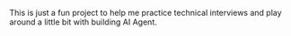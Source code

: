 This is just a fun project to help me practice technical interviews and play around a little bit with building AI Agent.
